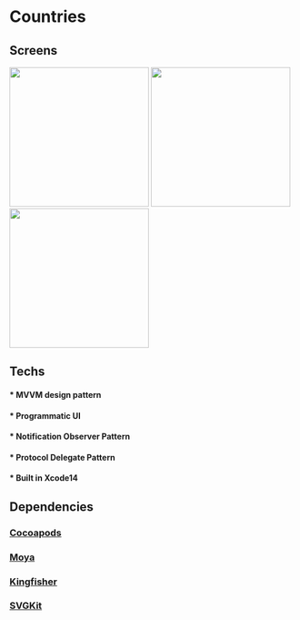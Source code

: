 # Countries


## Screens

<p>
<img width="245px" src="https://user-images.githubusercontent.com/103888716/227199046-7d4f51de-fc6c-499e-a46b-c70ecc8d7cba.gif">
<img width="245px" src="https://user-images.githubusercontent.com/103888716/227199054-88456ff9-c765-49f9-b1a8-fb18fdb2876b.gif">
<img width="245px" src="https://user-images.githubusercontent.com/103888716/227199064-b9e965d0-c624-43ca-97a8-62c52f3f9c9a.gif">
</p>


## Techs

#### * MVVM design pattern
#### * Programmatic UI
#### * Notification Observer Pattern
#### * Protocol Delegate Pattern
#### * Built in Xcode14


## Dependencies

### [Cocoapods](https://github.com/CocoaPods/CocoaPods)

### [Moya](https://github.com/Moya/Moya)

### [Kingfisher](https://github.com/onevcat/Kingfisher)

### [SVGKit](https://github.com/SVGKit/SVGKit)
